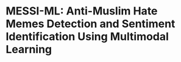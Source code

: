 # MESSI-ML: Anti-Muslim Hate Memes Detection and Sentiment Identification Using Multimodal Learning

